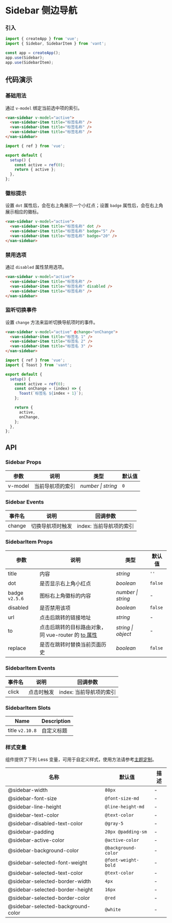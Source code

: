 # Sidebar 侧边导航

### 引入

```js
import { createApp } from 'vue';
import { Sidebar, SidebarItem } from 'vant';

const app = createApp();
app.use(Sidebar);
app.use(SidebarItem);
```

## 代码演示

### 基础用法

通过 `v-model` 绑定当前选中项的索引。

```html
<van-sidebar v-model="active">
  <van-sidebar-item title="标签名称" />
  <van-sidebar-item title="标签名称" />
  <van-sidebar-item title="标签名称" />
</van-sidebar>
```

```js
import { ref } from 'vue';

export default {
  setup() {
    const active = ref(0);
    return { active };
  },
};
```

### 徽标提示

设置 `dot` 属性后，会在右上角展示一个小红点；设置 `badge` 属性后，会在右上角展示相应的徽标。

```html
<van-sidebar v-model="active">
  <van-sidebar-item title="标签名称" dot />
  <van-sidebar-item title="标签名称" badge="5" />
  <van-sidebar-item title="标签名称" badge="20" />
</van-sidebar>
```

### 禁用选项

通过 `disabled` 属性禁用选项。

```html
<van-sidebar v-model="active">
  <van-sidebar-item title="标签名称" />
  <van-sidebar-item title="标签名称" disabled />
  <van-sidebar-item title="标签名称" />
</van-sidebar>
```

### 监听切换事件

设置 `change` 方法来监听切换导航项时的事件。

```html
<van-sidebar v-model="active" @change="onChange">
  <van-sidebar-item title="标签名 1" />
  <van-sidebar-item title="标签名 2" />
  <van-sidebar-item title="标签名 3" />
</van-sidebar>
```

```js
import { ref } from 'vue';
import { Toast } from 'vant';

export default {
  setup() {
    const active = ref(0);
    const onChange = (index) => {
      Toast(`标签名 ${index + 1}`);
    };

    return {
      active,
      onChange,
    };
  },
};
```

## API

### Sidebar Props

| 参数    | 说明             | 类型               | 默认值 |
| ------- | ---------------- | ------------------ | ------ |
| v-model | 当前导航项的索引 | _number \| string_ | `0`    |

### Sidebar Events

| 事件名 | 说明             | 回调参数                |
| ------ | ---------------- | ----------------------- |
| change | 切换导航项时触发 | index: 当前导航项的索引 |

### SidebarItem Props

| 参数 | 说明 | 类型 | 默认值 |
| --- | --- | --- | --- |
| title | 内容 | _string_ | `''` |
| dot | 是否显示右上角小红点 | _boolean_ | `false` |
| badge `v2.5.6` | 图标右上角徽标的内容 | _number \| string_ | - |
| disabled | 是否禁用该项 | _boolean_ | `false` |
| url | 点击后跳转的链接地址 | _string_ | - |
| to | 点击后跳转的目标路由对象，同 vue-router 的 [to 属性](https://router.vuejs.org/zh/api/#to) | _string \| object_ | - |
| replace | 是否在跳转时替换当前页面历史 | _boolean_ | `false` |

### SidebarItem Events

| 事件名 | 说明       | 回调参数                |
| ------ | ---------- | ----------------------- |
| click  | 点击时触发 | index: 当前导航项的索引 |

### SidebarItem Slots

| Name            | Description |
| --------------- | ----------- |
| title `v2.10.8` | 自定义标题  |

### 样式变量

组件提供了下列 Less 变量，可用于自定义样式，使用方法请参考[主题定制](#/zh-CN/theme)。

| 名称                               | 默认值              | 描述 |
| ---------------------------------- | ------------------- | ---- |
| @sidebar-width                     | `80px`              | -    |
| @sidebar-font-size                 | `@font-size-md`     | -    |
| @sidebar-line-height               | `@line-height-md`   | -    |
| @sidebar-text-color                | `@text-color`       | -    |
| @sidebar-disabled-text-color       | `@gray-5`           | -    |
| @sidebar-padding                   | `20px @padding-sm`  | -    |
| @sidebar-active-color              | `@active-color`     | -    |
| @sidebar-background-color          | `@background-color` | -    |
| @sidebar-selected-font-weight      | `@font-weight-bold` | -    |
| @sidebar-selected-text-color       | `@text-color`       | -    |
| @sidebar-selected-border-width     | `4px`               | -    |
| @sidebar-selected-border-height    | `16px`              | -    |
| @sidebar-selected-border-color     | `@red`              | -    |
| @sidebar-selected-background-color | `@white`            | -    |

